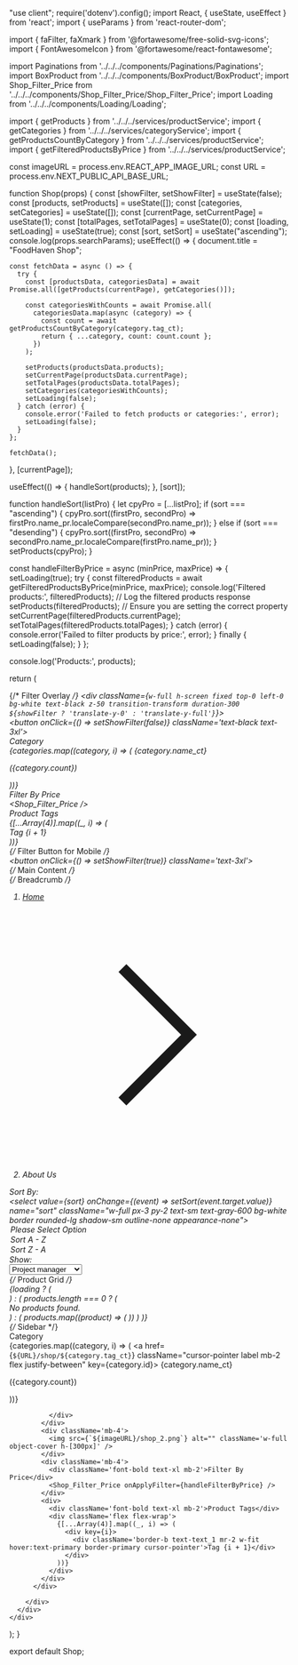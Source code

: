 "use client";
require('dotenv').config();
import React, { useState, useEffect } from 'react';
import { useParams } from 'react-router-dom';

import { faFilter, faXmark } from '@fortawesome/free-solid-svg-icons';
import { FontAwesomeIcon } from '@fortawesome/react-fontawesome';

import Paginations from '../../../components/Paginations/Paginations';
import BoxProduct from '../../../components/BoxProduct/BoxProduct';
import Shop_Filter_Price from '../../../components/Shop_Filter_Price/Shop_Filter_Price';
import Loading from '../../../components/Loading/Loading';

import { getProducts } from '../../../services/productService';
import { getCategories } from '../../../services/categoryService';
import { getProductsCountByCategory } from '../../../services/productService';
import { getFilteredProductsByPrice } from '../../../services/productService';

const imageURL = process.env.REACT_APP_IMAGE_URL;
const URL = process.env.NEXT_PUBLIC_API_BASE_URL;



function Shop(props) {
  const [showFilter, setShowFilter] = useState(false);
  const [products, setProducts] = useState([]);
  const [categories, setCategories] = useState([]);
  const [currentPage, setCurrentPage] = useState(1);
  const [totalPages, setTotalPages] = useState(0);
  const [loading, setLoading] = useState(true);
  const [sort, setSort] = useState("ascending");
console.log(props.searchParams);
  useEffect(() => {
    document.title = "FoodHaven Shop";

    const fetchData = async () => {
      try {
        const [productsData, categoriesData] = await Promise.all([getProducts(currentPage), getCategories()]);
        
        const categoriesWithCounts = await Promise.all(
          categoriesData.map(async (category) => {
            const count = await getProductsCountByCategory(category.tag_ct);
            return { ...category, count: count.count };
          })
        );

        setProducts(productsData.products);
        setCurrentPage(productsData.currentPage);
        setTotalPages(productsData.totalPages);
        setCategories(categoriesWithCounts);
        setLoading(false);
      } catch (error) {
        console.error('Failed to fetch products or categories:', error);
        setLoading(false);
      }
    };

    fetchData();
  }, [currentPage]);

  useEffect(() => {
    handleSort(products);
  }, [sort]);

  function handleSort(listPro) {
    let cpyPro = [...listPro];
    if (sort === "ascending") {
      cpyPro.sort((firstPro, secondPro) => firstPro.name_pr.localeCompare(secondPro.name_pr));
    } else if (sort === "desending") {
      cpyPro.sort((firstPro, secondPro) => secondPro.name_pr.localeCompare(firstPro.name_pr));
    }
    setProducts(cpyPro);
  }

  const handleFilterByPrice = async (minPrice, maxPrice) => {
    setLoading(true);
    try {
      const filteredProducts = await getFilteredProductsByPrice(minPrice, maxPrice);
      console.log('Filtered products:', filteredProducts);  // Log the filtered products response
      setProducts(filteredProducts);  // Ensure you are setting the correct property
      setCurrentPage(filteredProducts.currentPage);
      setTotalPages(filteredProducts.totalPages);
    } catch (error) {
      console.error('Failed to filter products by price:', error);
    } finally {
      setLoading(false);
    }
  };

  console.log('Products:', products);  

  return (
    <div>
      {/* Filter Overlay */}
      <div className={`w-full h-screen fixed top-0 left-0 bg-white text-black z-50 transition-transform duration-300 ${showFilter ? 'translate-y-0' : 'translate-y-full'}`}>
        <div className='p-4'>
          <button onClick={() => setShowFilter(false)} className='text-black text-3xl'>
            <FontAwesomeIcon icon={faXmark} />
          </button>
        </div>
        <div className='mb-4 p-4'>
          <div className='font-bold text-xl mb-2'>Category</div>
          <div className="form-control">
            {categories.map((category, i) => (
              <label className="cursor-pointer label mb-2 flex justify-between" key={category.id}>
                <span className="label-text text-text_1">{category.name_ct}</span>
                <p>({category.count})</p>
              </label>
            ))}
          </div>
        </div>
        <div className='mb-4 p-4'>
          <div className='font-bold text-xl mb-2'>Filter By Price</div>
          <Shop_Filter_Price />
        </div>
        <div className='p-4'>
          <div className='font-bold text-xl mb-2'>Product Tags</div>
          <div className='flex flex-wrap'>
            {[...Array(4)].map((_, i) => (
              <div key={i}>
                <div className='border-b text-text_1 mr-2 w-fit hover:text-primary border-primary cursor-pointer'>Tag {i + 1}</div>
              </div>
            ))}
          </div>
        </div>
      </div>
      {/* Filter Button for Mobile */}
      <div className='bg-white text-black text-right p-4 lg:hidden block'>
        <button onClick={() => setShowFilter(true)} className='text-3xl'>
          <FontAwesomeIcon icon={faFilter} />
        </button>
      </div>
      {/* Main Content */}
      <div className='lg:px-40 px-2 bg-white py-4 mb-20'>
        {/* Breadcrumb */}
        <div className="mb-4">
          <ol className="flex items-center whitespace-nowrap">
            <li className="inline-flex items-center">
              <a className="flex items-center text-sm text-gray-500 hover:text-blue-600 focus:outline-none focus:text-blue-600 dark:text-neutral-500 dark:hover:text-blue-500 dark:focus:text-blue-500" href="#">
                Home
              </a>
              <svg className="flex-shrink-0 mx-2 overflow-visible size-4 text-gray-400 dark:text-neutral-600" xmlns="http://www.w3.org/2000/svg" width={24} height={24} viewBox="0 0 24 24" fill="none" stroke="currentColor" strokeWidth={2} strokeLinecap="round" strokeLinejoin="round">
                <path d="m9 18 6-6-6-6" />
              </svg>
            </li>
            <li className="inline-flex items-center text-sm font-semibold text-primary truncate dark:text-neutral-200" aria-current="page">
              About Us
            </li>
          </ol>
        </div>
        <div className='flex lg:flex-row flex-col-reverse gap-10 mb-20'>
          <div className='lg:w-3/4'>
            <div className='lg:flex mb-4 hidden'>
              <div className='flex items-center mr-6'>
                <div className='mr-4 text-black'>Sort By: </div>
                <div className="relative w-60 max-w-full mx-auto">
                  <select value={sort}
                    onChange={(event) => setSort(event.target.value)}
                    name="sort" className="w-full px-3 py-2 text-sm text-gray-600 bg-white border rounded-lg shadow-sm outline-none appearance-none">
                    <option value="" id="">
                      Please Select Option
                    </option>
                    <option value="ascending" id="ascending">
                      Sort A - Z
                    </option>
                    <option value="desending" id="desending">
                      Sort Z - A
                    </option>
                  </select>
                </div>
              </div>
              <div className='flex items-center'>
                <div className='mr-4 text-black'>Show: </div>
                <div className="relative w-60 max-w-full mx-auto">
                  <select className="w-full px-3 py-2 text-sm text-gray-600 bg-white border rounded-lg shadow-sm outline-none appearance-none">
                    <option>Project manager</option>
                    <option>Software engineer</option>
                    <option>IT manager</option>
                    <option>UI / UX designer</option>
                  </select>
                </div>
              </div>
            </div>
            {/* Product Grid */}
            <div className='grid lg:grid-cols-3 lg:gap-10 grid-cols-2 gap-3'>
              {loading ? (
                <div className='w-[836px]'>
                  <Loading />
                </div>
              ) : (
                products.length === 0 ? (
                  <div>No products found.</div>
                ) : (
                  products.map((product) => (
                    <BoxProduct key={product._id} product={product} />
                  ))
                )
              )}
            </div>
            <Paginations
              currentPage={currentPage}
              totalPages={totalPages}
              setCurrentPage={setCurrentPage}
            />
          </div>
          {/* Sidebar */}
          <div className='lg:w-1/4 lg:block hidden px-4 text-black'>
            <div className='mb-4'>
              <div className='font-bold text-xl mb-2'>Category</div>
              <div className="form-control">
              {categories.map((category, i) => (
                <a href={`${URL}/shop/${category.tag_ct}`} className="cursor-pointer label mb-2 flex justify-between" key={category.id}>
                  <span className="label-text text-text_1">{category.name_ct}</span>
                  <p>({category.count})</p>
                </a>
              ))}
              
              </div>
            </div>
            <div className='mb-4'>
              <img src={`${imageURL}/shop_2.png`} alt="" className='w-full object-cover h-[300px]' />
            </div>
            <div className='mb-4'>
              <div className='font-bold text-xl mb-2'>Filter By Price</div>
              <Shop_Filter_Price onApplyFilter={handleFilterByPrice} />
            </div>
            <div>
              <div className='font-bold text-xl mb-2'>Product Tags</div>
              <div className='flex flex-wrap'>
                {[...Array(4)].map((_, i) => (
                  <div key={i}>
                    <div className='border-b text-text_1 mr-2 w-fit hover:text-primary border-primary cursor-pointer'>Tag {i + 1}</div>
                  </div>
                ))}
              </div>
            </div>
          </div>

        </div>
      </div>
    </div>
  );
}

export default Shop;
